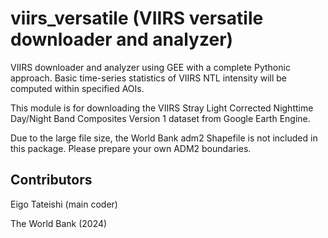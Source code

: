 # viirs_versatile (VIIRS versatile downloader and analyzer)
VIIRS downloader and analyzer using GEE with a complete Pythonic approach. Basic time-series statistics of VIIRS NTL intensity will be computed within specified AOIs.

This module is for downloading the VIIRS Stray Light Corrected Nighttime Day/Night Band Composites Version 1 dataset from Google Earth Engine.

Due to the large file size, the World Bank adm2 Shapefile is not included in this package. Please prepare your own ADM2 boundaries.


## Contributors
Eigo Tateishi (main coder)

The World Bank (2024)
